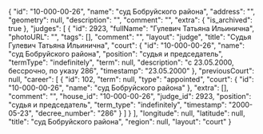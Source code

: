 {
    "id": "10-000-00-26",
    "name": "суд Бобруйского района",
    "address": "",
    "geometry": null,
    "description": "",
    "comment": "",
    "extra": {
        "is_archived": true
    },
    "judges": [
        {
            "id": 2923,
            "fullName": "Гулевич Татьяна Ильинична",
            "photoURL": "",
            "tags": [],
            "comment": "",
            "layout": "judge",
            "title": "Судья Гулевич Татьяна Ильинична",
            "court": {
                "id": "10-000-00-26",
                "name": "суд Бобруйского района",
                "position": "судья и председатель",
                "termType": "indefinitely",
                "term": null,
                "description": "c 23.05.2000, бессрочно, по указу 286",
                "timestamp": "23.05.2000"
            },
            "previousCourt": null,
            "career": [
                {
                    "id": 102,
                    "term": null,
                    "type": "appointed",
                    "court": {
                        "id": "10-000-00-26",
                        "name": "суд Бобруйского района"
                    },
                    "extra": [],
                    "comment": "",
                    "house_id": "10-000-00-26",
                    "judge_id": 2923,
                    "position": "судья и председатель",
                    "term_type": "indefinitely",
                    "timestamp": "2000-05-23",
                    "decree_number": "286"
                }
            ]
        }
    ],
    "longitude": null,
    "latitude": null,
    "title": "суд Бобруйского района",
    "region": null,
    "layout": "court"
}